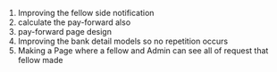 1. Improving the fellow side notification
2. calculate the pay-forward also
3. pay-forward page design
4. Improving the bank detail models so no repetition occurs
5. Making a Page where a fellow and Admin can see all of request that fellow made
